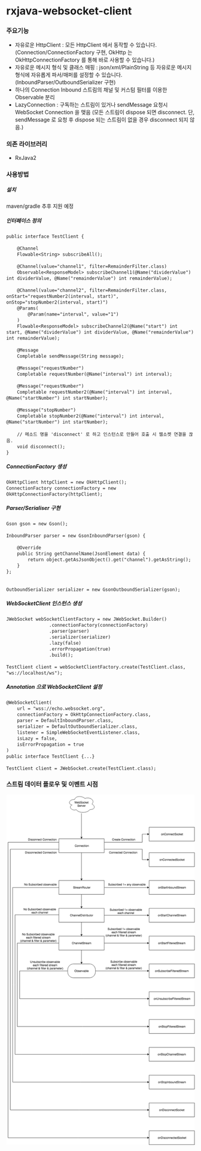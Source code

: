 # rxjava-websocket-client


### 주요기능
* 자유로운 HttpClient : 모든 HttpClient 에서 동작할 수 있습니다. (Connection/ConnectionFactory 구현, OkHttp 는 OkHttpConnectionFactory 를 통해 바로 사용할 수 있습니다.)
* 자유로운 메시지 형식 및 클래스 매핑 : json/xml/PlainString 등 자유로운 메시지 형식에 자유롭게 파서/매퍼를 설정할 수 있습니다. (InboundParser/OutboundSerializer 구현)
* 하나의 Connection Inbound 스트림의 채널 및 커스텀 필터를 이용한 Observable 분리
* LazyConnection : 구독하는 스트림이 있거나 sendMessage 요청시 WebSocket Connection 을 맺음 (모든 스트림이 dispose 되면 disconnect. 단, sendMessage 로 요청 후 dispose 되는 스트림이 없을 경우 disconnect 되지 않음.)


### 의존 라이브러리
*  RxJava2


### 사용방법
##### 설치
maven/gradle 추후 지원 예정

##### 인터페이스 정의
```
public interface TestClient {
    
    @Channel
    Flowable<String> subscribeAll();
    
    @Channel(value="channel1", filter=RemainderFilter.class)
    Observable<ResponseModel> subscribeChannel1(@Name("dividerValue") int dividerValue, @Name("remainderValue") int remainderValue);
    
    @Channel(value="channel2", filter=RemainderFilter.class, onStart="requestNumber2(interval, start)", onStop="stopNumber2(interval, start)")
    @Params(
        @Param(name="interval", value="1")
    )
    Flowable<ResponseModel> subscribeChannel2(@Name("start") int start, @Name("dividerValue") int dividerValue, @Name("remainderValue") int remainderValue);
    
    @Message
    Completable sendMessage(String message);
    
    @Message("requestNumber")
    Completable requestNumber(@Name("interval") int interval);
    
    @Message("requestNumber")
    Completable requestNumber2(@Name("interval") int interval, @Name("startNumber") int startNumber);
    
    @Message("stopNumber")
    Completable stopNumber2(@Name("interval") int interval, @Name("startNumber") int startNumber);
    
    // 메소드 명을 'disconnect' 로 하고 인스턴스로 만들어 호출 시 웹소켓 연결을 끊음.
    void disconnect();
}
```

##### ConnectionFactory 생성
```
OkHttpClient httpClient = new OkHttpClient();
ConnectionFactory connectionFactory = new OkHttpConnectionFactory(httpClient);
```

##### Parser/Serialiser 구현
```
Gson gson = new Gson();

InboundParser parser = new GsonInboundParser(gson) {

    @Override
    public String getChannelName(JsonElement data) {
        return object.getAsJsonObject().get("channel").getAsString(); 
    }
};


OutboundSerializer serializer = new GsonOutboundSerializer(gson);
```

##### WebSocketClient 인스턴스 생성
```
JWebSocket webSocketClientFactory = new JWebSocket.Builder()
                .connectionFactory(connectionFactory)
                .parser(parser)
                .serializer(serializer)
                .lazy(false)
                .errorPropagation(true)
                .build();
                
TestClient client = webSocketClientFactory.create(TestClient.class, "ws://localhost/ws");
```

##### Annotation 으로 WebSocketClient 설정
```
@WebSocketClient(
    url = "wss://echo.websocket.org",
    connectionFactory = OkHttpConnectionFactory.class,
    parser = DefaultInboundParser.class,
    serializer = DefaultOutboundSerializer.class,
    listener = SimpleWebSocketEventListener.class,
    isLazy = false,
    isErrorPropagation = true
)
public interface TestClient {...}

TestClient client = JWebSocket.create(TestClient.class);
```


### 스트림 데이터 플로우 및 이벤트 시점
![DataFlow](./data-flow.png?raw=true "DataFlow")
